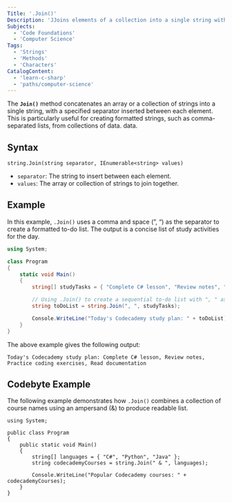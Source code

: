 ```yaml
---
Title: '.Join()'
Description: 'JJoins elements of a collection into a single string with a specified separator, ideal for creating formatted lists from arrays or enumerable types.'
Subjects:
  - 'Code Foundations'
  - 'Computer Science'
Tags:
  - 'Strings'
  - 'Methods'
  - 'Characters'
CatalogContent:
  - 'learn-c-sharp'
  - 'paths/computer-science'
---
```


The **`Join()`** method concatenates an array or a collection of strings into a single string, with a specified separator inserted between each element. This is particularly useful for creating formatted strings, such as comma-separated lists, from collections of data. data.

## Syntax

```pseudo
string.Join(string separator, IEnumerable<string> values)
```

- `separator`: The string to insert between each element.
- `values`: The array or collection of strings to join together.

## Example

In this example, `.Join()` uses a comma and space (”, “) as the separator to create a formatted to-do list. The output is a concise list of study activities for the day.

```cs
using System;

class Program
{
    static void Main()
    {
        string[] studyTasks = { "Complete C# lesson", "Review notes", "Practice coding exercises", "Read documentation" };

        // Using .Join() to create a sequential to-do list with ", " as the separator
        string toDoList = string.Join(", ", studyTasks);

        Console.WriteLine("Today's Codecademy study plan: " + toDoList);
    }
}
```

The above example gives the following output:

```shell
Today's Codecademy study plan: Complete C# lesson, Review notes, Practice coding exercises, Read documentation
```

## Codebyte Example

The following example demonstrates how `.Join()` combines a collection of course names using an ampersand (&) to produce readable list.

```codebyte/csharp
using System;

public class Program
{
    public static void Main()
    {
        string[] languages = { "C#", "Python", "Java" };
        string codecademyCourses = string.Join(" & ", languages);

        Console.WriteLine("Popular Codecademy courses: " + codecademyCourses);
    }
}
```
